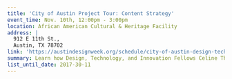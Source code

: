 ```yaml
---
title: 'City of Austin Project Tour: Content Strategy'
event_time: Nov. 10th, 12:00pm - 3:00pm
location: African American Cultural & Heritage Facility
address: |
  912 E 11th St., 
  Austin, TX 78702
link: 'https://austindesignweek.org/schedule/city-of-austin-design-technology-innovation-fellows-project-tour'
summary: Learn how Design, Technology, and Innovation Fellows Celine Thibault and Laura Trujillo and Public Information Specialist Ashlee Harris are introducing people-oriented language to connect residents and services.
list_until_date: 2017-30-11
---
```

